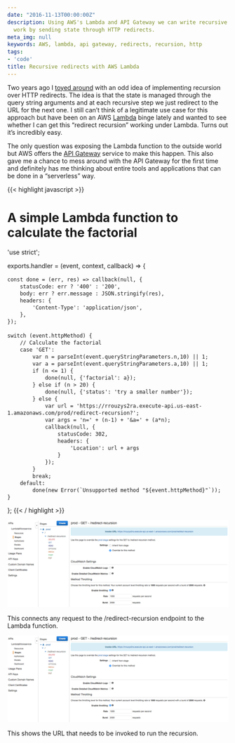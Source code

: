 ```yaml
---
date: "2016-11-13T00:00:00Z"
description: Using AWS's Lambda and API Gateway we can write recursive functions that
  work by sending state through HTTP redirects.
meta_img: null
keywords: AWS, lambda, api gateway, redirects, recursion, http
tags:
- 'code'
title: Recursive redirects with AWS Lambda
---
```


Two years ago I [toyed around](http://dangoldin.com/2014/12/31/redirect-recursion/) with an odd idea of implementing recursion over HTTP redirects. The idea is that the state is managed through the query string arguments and at each recursive step we just redirect to the URL for the next one. I still can’t think of a legitimate use case for this approach but have been on an AWS [Lambda](https://aws.amazon.com/lambda/) binge lately and wanted to see whether I can get this “redirect recursion” working under Lambda. Turns out it’s incredibly easy.

The only question was exposing the Lambda function to the outside world but AWS offers the [API Gateway](https://aws.amazon.com/api-gateway/) service to make this happen. This also gave me a chance to mess around with the API Gateway for the first time and definitely has me thinking about entire tools and applications that can be done in a “serverless” way.

{{< highlight javascript >}}
# A simple Lambda function to calculate the factorial
'use strict';

exports.handler = (event, context, callback) => {

    const done = (err, res) => callback(null, {
        statusCode: err ? '400' : '200',
        body: err ? err.message : JSON.stringify(res),
        headers: {
            'Content-Type': 'application/json',
        },
    });

    switch (event.httpMethod) {
        // Calculate the factorial
        case 'GET':
            var n = parseInt(event.queryStringParameters.n,10) || 1;
            var a = parseInt(event.queryStringParameters.a,10) || 1;
            if (n <= 1) {
                done(null, {'factorial': a});
            } else if (n > 20) {
                done(null, {'status': 'try a smaller number'});
            } else {
                var url = 'https://rrouzys2ra.execute-api.us-east-1.amazonaws.com/prod/redirect-recursion?';
                var args = 'n=' + (n-1) + '&a=' + (a*n);
                callback(null, {
                    statusCode: 302,
                    headers: {
                        'Location': url + args
                    }
                });
            }
            break;
        default:
            done(new Error(`Unsupported method "${event.httpMethod}"`));
    }
};
{{< / highlight >}}

<a href="/image/aws-lambda-resource.png"><img src="/image/aws-lambda-stages.png" alt="AWS Lambda Stage Setup" data-width="1493" data-height="587" data-layout="responsive" /></a>
<p class="caption">This connects any request to the /redirect-recursion endpoint to the Lambda function.</p>

<a href="/image/aws-lambda-stages.png"><img src="/image/aws-lambda-stages.png" alt="AWS Lambda Stage Setup" data-width="1493" data-height="587" data-layout="responsive" /></a>
<p class="caption">This shows the URL that needs to be invoked to run the recursion.</p>
